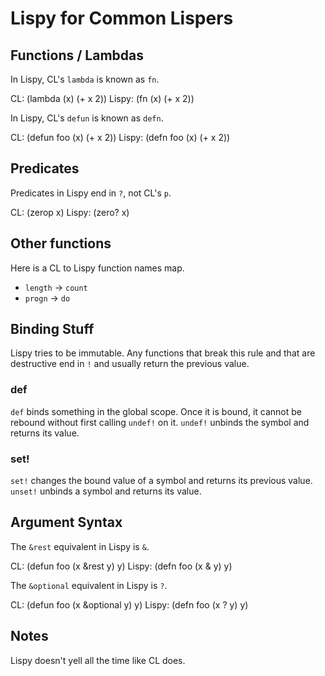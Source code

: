 Lispy for Common Lispers
========================

Functions / Lambdas
-------------------

In Lispy, CL's `lambda` is known as `fn`.

CL:
    (lambda (x) (+ x 2))
Lispy:
    (fn (x) (+ x 2))

In Lispy, CL's `defun` is known as `defn`.

CL:
    (defun foo (x) (+ x 2))
Lispy:
    (defn foo (x) (+ x 2))

Predicates
----------

Predicates in Lispy end in `?`, not CL's `p`.

CL:
    (zerop x)
Lispy:
    (zero? x)

Other functions
---------------

Here is a CL to Lispy function names map.

 * `length` -> `count`
 * `progn` -> `do`

Binding Stuff
-------------

Lispy tries to be immutable. Any functions that break this rule and
that are destructive end in `!` and usually return the previous value.

### def

`def` binds something in the global scope. Once it is bound, it cannot
be rebound without first calling `undef!` on it. `undef!` unbinds the
symbol and returns its value.

### set!

`set!` changes the bound value of a symbol and returns its previous
value. `unset!` unbinds a symbol and returns its value.

Argument Syntax
---------------

The `&rest` equivalent in Lispy is `&`.

CL:
    (defun foo (x &rest y) y)
Lispy:
    (defn foo (x & y) y)

The `&optional` equivalent in Lispy is `?`.

CL:
    (defun foo (x &optional y) y)
Lispy:
    (defn foo (x ? y) y)

Notes
-----

Lispy doesn't yell all the time like CL does.
